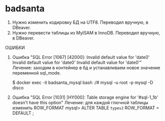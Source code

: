 # badsanta

1. Нужно изменить кодировку БД на UTF8. Переводил вручную, в DBeaver.
2. Нужно перевести таблицы из MyISAM в InnoDB. Переводил вручную, в DBeaver.

ОШИБКИ

1. Ошибка "SQL Error [1067] [42000]: Invalid default value for 'date0' Invalid default value for 'date0' Invalid default value for 'date0'"
   Лечение: заходим в контейнер в бд и устанавливаем новое значение переменной sql_mode.

   $ docker exec -it badsanta_mysql bash
   :/# mysql -u root -p mysql -D disco


2. Ошибка "SQL Error [1031] [HY000]: Table storage engine for '#sql-1_1b' doesn't have this option"
   Лечение: для каждой глючной таблицы изменить ROW_FORMAT
   mysql> ALTER TABLE `types2` ROW_FORMAT = DEFAULT ;



